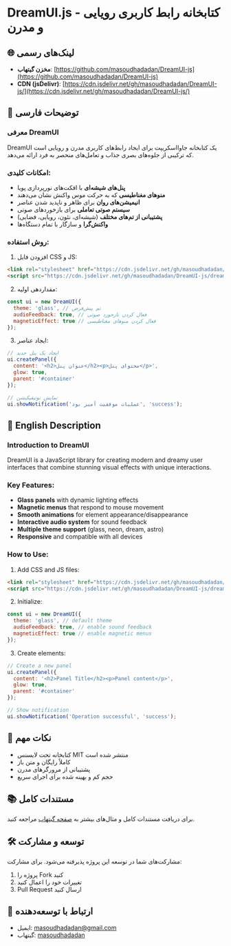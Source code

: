 # DreamUI.js - کتابخانه رابط کاربری رویایی و مدرن

## 🌐 لینک‌های رسمی
- **مخزن گیتهاب**: [https://github.com/masoudhadadan/DreamUI-js](https://github.com/masoudhadadan/DreamUI-js)
- **CDN (jsDelivr)**: [https://cdn.jsdelivr.net/gh/masoudhadadan/DreamUI-js/](https://cdn.jsdelivr.net/gh/masoudhadadan/DreamUI-js/)

## 📜 توضیحات فارسی

### معرفی DreamUI
DreamUI یک کتابخانه جاوااسکریپت برای ایجاد رابط‌های کاربری مدرن و رویایی است که ترکیبی از جلوه‌های بصری جذاب و تعامل‌های منحصر به فرد ارائه می‌دهد.

### امکانات کلیدی:
- **پنل‌های شیشه‌ای** با افکت‌های نورپردازی پویا
- **منوهای مغناطیسی** که به حرکت موس واکنش نشان می‌دهند
- **انیمیشن‌های روان** برای ظاهر و ناپدید شدن عناصر
- **سیستم صوتی تعاملی** برای بازخوردهای صوتی
- **پشتیبانی از تم‌های مختلف** (شیشه‌ای، نئون، رویایی، فضایی)
- **واکنش‌گرا** و سازگار با تمام دستگاه‌ها

### روش استفاده:
1. افزودن فایل CSS و JS:
```html
<link rel="stylesheet" href="https://cdn.jsdelivr.net/gh/masoudhadadan/DreamUI-js/dreamUI.min.css">
<script src="https://cdn.jsdelivr.net/gh/masoudhadadan/DreamUI-js/dreamUI.min.js"></script>
```

2. مقداردهی اولیه:
```javascript
const ui = new DreamUI({
  theme: 'glass', // تم پیش‌فرض
  audioFeedback: true, // فعال کردن بازخورد صوتی
  magneticEffect: true // فعال کردن منوهای مغناطیسی
});
```

3. ایجاد عناصر:
```javascript
// ایجاد یک پنل جدید
ui.createPanel({
  content: '<h2>عنوان پنل</h2><p>محتوای پنل</p>',
  glow: true,
  parent: '#container'
});

// نمایش نوتیفیکیشن
ui.showNotification('عملیات موفقیت آمیز بود', 'success');
```

## 📜 English Description

### Introduction to DreamUI
DreamUI is a JavaScript library for creating modern and dreamy user interfaces that combine stunning visual effects with unique interactions.

### Key Features:
- **Glass panels** with dynamic lighting effects
- **Magnetic menus** that respond to mouse movement
- **Smooth animations** for element appearance/disappearance
- **Interactive audio system** for sound feedback
- **Multiple theme support** (glass, neon, dream, astro)
- **Responsive** and compatible with all devices

### How to Use:
1. Add CSS and JS files:
```html
<link rel="stylesheet" href="https://cdn.jsdelivr.net/gh/masoudhadadan/DreamUI-js/dreamUI.min.css">
<script src="https://cdn.jsdelivr.net/gh/masoudhadadan/DreamUI-js/dreamUI.min.js"></script>
```

2. Initialize:
```javascript
const ui = new DreamUI({
  theme: 'glass', // default theme
  audioFeedback: true, // enable sound feedback
  magneticEffect: true // enable magnetic menus
});
```

3. Create elements:
```javascript
// Create a new panel
ui.createPanel({
  content: '<h2>Panel Title</h2><p>Panel content</p>',
  glow: true,
  parent: '#container'
});

// Show notification
ui.showNotification('Operation successful', 'success');
```



## 📌 نکات مهم
- کتابخانه تحت لایسنس MIT منتشر شده است
- کاملاً رایگان و متن باز
- پشتیبانی از مرورگرهای مدرن
- حجم کم و بهینه شده برای اجرای سریع

## 📚 مستندات کامل
برای دریافت مستندات کامل و مثال‌های بیشتر به [صفحه گیتهاب](https://github.com/masoudhadadan/DreamUI-js) مراجعه کنید.

## 🛠️ توسعه و مشارکت
مشارکت‌های شما در توسعه این پروژه پذیرفته می‌شود. برای مشارکت:
1. پروژه را Fork کنید
2. تغییرات خود را اعمال کنید
3. Pull Request ارسال کنید

## 📧 ارتباط با توسعه‌دهنده
- ایمیل: masoudhadadan@gmail.com
- گیتهاب: [masoudhadadan](https://github.com/masoudhadadan)
